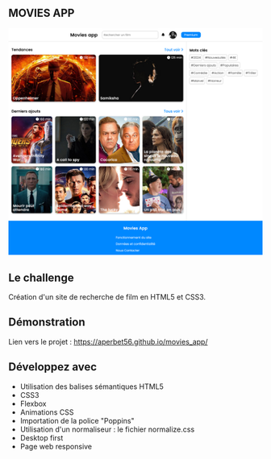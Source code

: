 ## MOVIES APP

![Design preview for the movie app project](./img/banner.png)

## Le challenge

Création d'un site de recherche de film en HTML5 et CSS3.

## Démonstration

Lien vers le projet : https://aperbet56.github.io/movies_app/

## Développez avec

- Utilisation des balises sémantiques HTML5
- CSS3
- Flexbox
- Animations CSS
- Importation de la police "Poppins"
- Utilisation d'un normaliseur : le fichier normalize.css
- Desktop first
- Page web responsive
